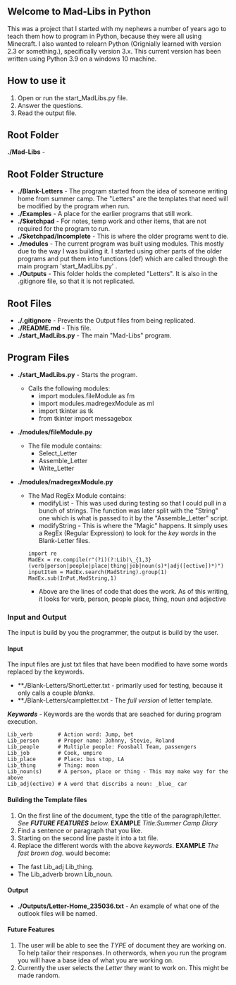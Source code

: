 ## Welcome to Mad-Libs in Python
This was a project that I started with my nephews a number of years ago to teach them how to program in Python, because they were all using Minecraft.  I also wanted to relearn Python (Orignially learned with version 2.3 or something.), specifically version 3.x.  This current version has been written using Python 3.9 on a windows 10 machine.

## How to use it
1. Open or run the start_MadLibs.py file. 
1. Answer the questions. 
1. Read the output file. 

## Root Folder
**./Mad-Libs** - 

## Root Folder Structure
- **./Blank-Letters** - The program started from the idea of someone writing home from summer camp.  The "Letters" are the templates that need will be modified by the program when run. 
- **./Examples** - A place for the earlier programs that still work. 
- **./Sketchpad** - For notes, temp work and other items, that are not required for the program to run.
- **./Sketchpad/Incomplete** - This is where the older programs went to die. 
- **./modules** - The current program was built using modules.  This mostly due to the way I was building it.  I started using other parts of the older programs and put them into functions (def) which are called through the main program 'start_MadLibs.py' .  
- **./Outputs** - This folder holds the completed "Letters".  It is also in the .gitignore file, so that it is not replicated. 

## Root Files
- **./.gitignore** - Prevents the Output files from being replicated. 
- **./README.md** - This file. 
- **./start_MadLibs.py** - The main "Mad-Libs" program. 

## Program Files
- **./start_MadLibs.py** - Starts the program.  
  - Calls the following modules: 
    - import modules.fileModule as fm 
    - import modules.madregexModule as ml 
    - import tkinter as tk 
    - from tkinter import messagebox 

- **./modules/fileModule.py**
  - The file module contains: 
    - Select_Letter 
    - Assemble_Letter 
    - Write_Letter 

- **./modules/madregexModule.py** 
  - The Mad RegEx Module contains:
    - modifyList - This was used during testing so that I could pull in a bunch of strings.  The function was later split with the "String" one which is what is passed to it by the "Assemble_Letter" script.
    - modifyString - This is where the "Magic" happens.  It simply uses a RegEx (Regular Expression) to look for the _key words_ in the Blank-Letter files.
    ```
    import re
    MadEx = re.compile(r"(?i)(?:Lib)\_{1,3}(verb|person|people|place|thing|job|noun(s)*|adj([ective])*)")
    inputItem = MadEx.search(MadString).group(1)
    MadEx.sub(InPut,MadString,1)
    ```
    - Above are the lines of code that does the work. As of this writing, it looks for verb, person, people place, thing, noun and adjective
    
### Input and Output
The input is build by you the programmer, the output is build by the user.

#### Input
The input files are just txt files that have been modified to have some words replaced by the keywords.
- **./Blank-Letters/ShortLetter.txt - primarily used for testing, because it only calls a couple _blanks_.
- **./Blank-Letters/campletter.txt - The _full version_ of letter template.

**_Keywords_** - Keywords are the words that are seached for during program execution.   
``` 
Lib_verb        # Action word: Jump, bet
Lib_person      # Proper name: Johnny, Stevie, Roland
Lib_people      # Multiple people: Foosball Team, passengers
Lib_job         # Cook, umpire
Lib_place       # Place: bus stop, LA
Lib_thing       # Thing: moon
Lib_noun(s)     # A person, place or thing - This may make way for the above
Lib_adj(ective) # A word that discribs a noun: _blue_ car

``` 

#### Building the Template files
1. On the first line of the document, type the title of the paragraph/letter.  _See **FUTURE FEATURES** below._
**EXAMPLE** _Title:Summer Camp Diary_
1. Find a sentence or paragraph that you like. 
1. Starting on the second line paste it into a txt file. 
1. Replace the different words with the above _keywords_. 
**EXAMPLE** _The fast brown dog._ would become:
  - The fast Lib_adj Lib_thing.
  - The Lib_adverb brown Lib_noun.

#### Output
- **./Outputs/Letter-Home_235036.txt** - An example of what one of the outlook files will be named.  

#### Future Features
1. The user will be able to see the _TYPE_ of document they are working on.  To help tailor their responses. In otherwords, when you run the program you will have a base idea of what you are working on. 
1. Currently the user selects the _Letter_ they want to work on.  This might be made random.


